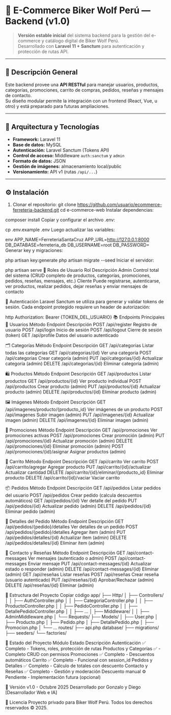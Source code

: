 
# 🧱 E-Commerce Biker Wolf Perú — Backend (v1.0)

> **Versión estable inicial** del sistema backend para la gestión del e-commerce y catálogo digital de Biker Wolf Perú.  
> Desarrollado con **Laravel 11 + Sanctum** para autenticación y protección de rutas API.

---

## 🚀 Descripción General

Este backend provee una **API RESTful** para manejar usuarios, productos, categorías, promociones, carrito de compras, pedidos, reseñas y mensajes de contacto.  
Su diseño modular permite la integración con un frontend (React, Vue, u otro) y está preparado para futuras ampliaciones.

---

## 🧩 Arquitectura y Tecnologías

- **Framework:** Laravel 11  
- **Base de datos:** MySQL
- **Autenticación:** Laravel Sanctum (Tokens API)  
- **Control de acceso:** Middleware `auth:sanctum` y `admin`  
- **Formato de datos:** JSON  
- **Gestión de imágenes:** almacenamiento local/public  
- **Versionamiento:** API v1 (rutas `/api/...`)

---

## ⚙️ Instalación

1. Clonar el repositorio:
   git clone https://github.com/usuario/ecommerce-ferreteria-backend.git
   cd e-commerce-web
Instalar dependencias:

composer install
Copiar y configurar el archivo .env:

cp .env.example .env
Luego actualizar las variables:

env
APP_NAME=FerreteriaSantaCruz
APP_URL=http://127.0.0.1:8000
DB_DATABASE=ferreteria_db
DB_USERNAME=root
DB_PASSWORD=
Generar key y migraciones:

php artisan key:generate
php artisan migrate --seed
Iniciar el servidor:

php artisan serve
🧠 Roles de Usuario
Rol	Descripción
Admin	Control total del sistema (CRUD completo de productos, categorías, promociones, pedidos, reseñas, mensajes, etc.)
Cliente	Puede registrarse, autenticarse, ver productos, realizar pedidos, dejar reseñas y enviar mensajes de contacto

🔐 Autenticación
Laravel Sanctum se utiliza para generar y validar tokens de sesión.
Cada endpoint protegido requiere un header de autorización:

http
Authorization: Bearer {TOKEN_DEL_USUARIO}
📚 Endpoints Principales
🧍 Usuarios
Método	Endpoint	Descripción
POST	/api/register	Registro de usuario
POST	/api/login	Inicio de sesión
POST	/api/logout	Cierre de sesión (token)
GET	/api/profile	Datos del usuario autenticado

🗂️ Categorías
Método	Endpoint	Descripción
GET	/api/categorias	Listar todas las categorías
GET	/api/categorias/{id}	Ver una categoría
POST	/api/categorias	Crear categoría (admin)
PUT	/api/categorias/{id}	Actualizar categoría (admin)
DELETE	/api/categorias/{id}	Eliminar categoría (admin)

🛍️ Productos
Método	Endpoint	Descripción
GET	/api/productos	Listar productos
GET	/api/productos/{id}	Ver producto individual
POST	/api/productos	Crear producto (admin)
PUT	/api/productos/{id}	Actualizar producto (admin)
DELETE	/api/productos/{id}	Eliminar producto (admin)

🖼️ Imágenes
Método	Endpoint	Descripción
GET	/api/imagenes/producto/{producto_id}	Ver imágenes de un producto
POST	/api/imagenes	Subir imagen (admin)
PUT	/api/imagenes/{id}	Actualizar imagen (admin)
DELETE	/api/imagenes/{id}	Eliminar imagen (admin)

🎯 Promociones
Método	Endpoint	Descripción
GET	/api/promociones	Ver promociones activas
POST	/api/promociones	Crear promoción (admin)
PUT	/api/promociones/{id}	Actualizar promoción (admin)
DELETE	/api/promociones/{id}	Eliminar promoción (admin)
POST	/api/promociones/{id}/asignar	Asignar productos (admin)

🛒 Carrito
Método	Endpoint	Descripción
GET	/api/carrito	Ver carrito
POST	/api/carrito/agregar	Agregar producto
PUT	/api/carrito/{id}/actualizar	Actualizar cantidad
DELETE	/api/carrito/{id}/eliminar/{producto_id}	Eliminar producto
DELETE	/api/carrito/{id}/vaciar	Vaciar carrito

📦 Pedidos
Método	Endpoint	Descripción
GET	/api/pedidos	Listar pedidos del usuario
POST	/api/pedidos	Crear pedido (calcula descuentos automáticos)
GET	/api/pedidos/{id}	Ver detalle del pedido
PUT	/api/pedidos/{id}	Actualizar pedido (admin)
DELETE	/api/pedidos/{id}	Eliminar pedido (admin)

🧾 Detalles del Pedido
Método	Endpoint	Descripción
GET	/api/pedidos/{pedido}/detalles	Ver detalles de un pedido
POST	/api/pedidos/{pedido}/detalles	Agregar ítem (admin)
PUT	/api/pedidos/detalles/{id}	Actualizar ítem (admin)
DELETE	/api/pedidos/detalles/{id}	Eliminar ítem (admin)

💬 Contacto y Reseñas
Método	Endpoint	Descripción
GET	/api/contact-messages	Ver mensajes (autenticado o admin)
POST	/api/contact-messages	Enviar mensaje
PUT	/api/contact-messages/{id}	Actualizar estado o responder (admin)
DELETE	/api/contact-messages/{id}	Eliminar (admin)
GET	/api/reseñas	Listar reseñas
POST	/api/reseñas	Crear reseña (usuario autenticado)
PUT	/api/reseñas/{id}	Aprobar/Rechazar (admin)
DELETE	/api/reseñas/{id}	Eliminar (admin)

🧱 Estructura del Proyecto
Copiar código
app/
 ├── Http/
 │   ├── Controllers/
 │   │   ├── AuthController.php
 │   │   ├── CategoriaController.php
 │   │   ├── ProductoController.php
 │   │   ├── PedidoController.php
 │   │   ├── DetallePedidoController.php
 │   │   ├── ...
 │   ├── Middleware/
 │   │   ├── AdminMiddleware.php
 │   └── Requests/
 ├── Models/
 │   ├── User.php
 │   ├── Producto.php
 │   ├── Pedido.php
 │   ├── DetallePedido.php
 │   ├── Promocion.php
 │   └── ...
routes/
 ├── api.php
database/
 ├── migrations/
 ├── seeders/
 └── factories/
 
🧩 Estado del Proyecto
Módulo	Estado	Descripción
Autenticación	✅ Completo - Tokens, roles, protección de rutas
Productos y Categorías	✅ - Completo	CRUD con permisos
Promociones	✅ Completo	- Descuentos automáticos
Carrito	✅ Completo	- Funcional con session_id
Pedidos y Detalles	✅ Completo	- Cálculo de totales con descuento
Contacto y Reseñas	✅ Completo	- Gestión y moderación
Descuento manual	⚙️ Pendiente	- Implementación futura (opcional)

📅 Versión
v1.0 - Octubre 2025
Desarrollado por Gonzalo y Diego [Desarrollador Web e IA]

📜 Licencia
Proyecto privado para Biker Wolf Perú.
Todos los derechos reservados © 2025.